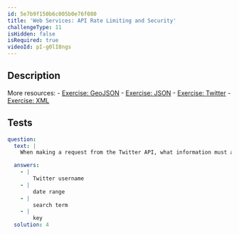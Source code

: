 ```yaml
---
id: 5e7b9f150b6c005b0e76f080
title: 'Web Services: API Rate Limiting and Security'
challengeType: 11
isHidden: false
isRequired: true
videoId: pI-g0lI8ngs
---
```


## Description
<section id='description'>
More resources:
- <a href="https://www.youtube.com/watch?v=TJGJN0T8tak" target='_blank'>Exercise: GeoJSON</a>
- <a href="https://www.youtube.com/watch?v=vTmw5RtfGMY" target='_blank'>Exercise: JSON</a>
- <a href="https://www.youtube.com/watch?v=2c7YwhvpCro" target='_blank'>Exercise: Twitter</a>
- <a href="https://www.youtube.com/watch?v=AopYOlDa-vY" target='_blank'>Exercise: XML</a>
</section>

## Tests
<section id='tests'>

```yml
question:
  text: |
    When making a request from the Twitter API, what information must always be sent with the request?

  answers:
    - |
        Twitter username
    - |
        date range
    - |
        search term
    - |
        key
  solution: 4
```

</section>
